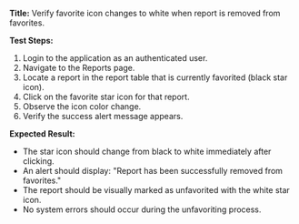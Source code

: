 **Title:** Verify favorite icon changes to white when report is removed from favorites.

**Test Steps:**
1. Login to the application as an authenticated user.
2. Navigate to the Reports page.
3. Locate a report in the report table that is currently favorited (black star icon).
4. Click on the favorite star icon for that report.
5. Observe the icon color change.
6. Verify the success alert message appears.

**Expected Result:**
- The star icon should change from black to white immediately after clicking.
- An alert should display: "Report has been successfully removed from favorites."
- The report should be visually marked as unfavorited with the white star icon.
- No system errors should occur during the unfavoriting process.